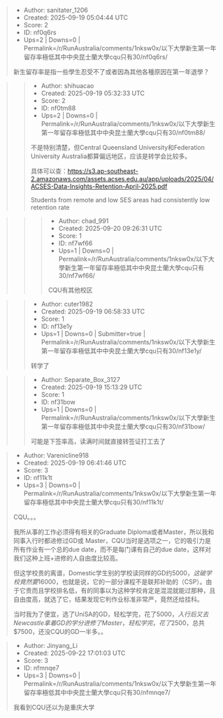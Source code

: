 > - Author: sanitater_1206
> - Created: 2025-09-19 05:04:44 UTC
> - Score: 2
> - ID: nf0q6rs
> - Ups=2 | Downs=0 | Permalink=/r/RunAustralia/comments/1nksw0x/以下大學新生第一年留存率極低其中中央昆士蘭大學cqu只有30/nf0q6rs/
>
> 新生留存率是指一些學生忍受不了或者因為其他各種原因在第一年退學？

>> - Author: shihuacao
>> - Created: 2025-09-19 05:32:33 UTC
>> - Score: 2
>> - ID: nf0tm88
>> - Ups=2 | Downs=0 | Permalink=/r/RunAustralia/comments/1nksw0x/以下大學新生第一年留存率極低其中中央昆士蘭大學cqu只有30/nf0tm88/
>>
>> 不是特别清楚，但Central Queensland University和Federation University Australia都算偏远地区，应该是转学会比较多。
>> 
>> 具体可以查：https://s3.ap-southeast-2.amazonaws.com/assets.acses.edu.au/app/uploads/2025/04/ACSES-Data-Insights-Retention-April-2025.pdf
>> 
>> Students from remote and low SES areas had consistently low retention rate

>>> - Author: chad_991
>>> - Created: 2025-09-20 09:26:31 UTC
>>> - Score: 1
>>> - ID: nf7wf66
>>> - Ups=1 | Downs=0 | Permalink=/r/RunAustralia/comments/1nksw0x/以下大學新生第一年留存率極低其中中央昆士蘭大學cqu只有30/nf7wf66/
>>>
>>> CQU有其他校区

>> - Author: cuter1982
>> - Created: 2025-09-19 06:58:33 UTC
>> - Score: 1
>> - ID: nf13e1y
>> - Ups=1 | Downs=0 | Submitter=true | Permalink=/r/RunAustralia/comments/1nksw0x/以下大學新生第一年留存率極低其中中央昆士蘭大學cqu只有30/nf13e1y/
>>
>> 转学了

>> - Author: Separate_Box_3127
>> - Created: 2025-09-19 15:13:29 UTC
>> - Score: 1
>> - ID: nf31bow
>> - Ups=1 | Downs=0 | Permalink=/r/RunAustralia/comments/1nksw0x/以下大學新生第一年留存率極低其中中央昆士蘭大學cqu只有30/nf31bow/
>>
>> 可能是下签率高，读满时间就直接转签证打工去了

> - Author: Varenicline918
> - Created: 2025-09-19 06:41:46 UTC
> - Score: 3
> - ID: nf11k1t
> - Ups=3 | Downs=0 | Permalink=/r/RunAustralia/comments/1nksw0x/以下大學新生第一年留存率極低其中中央昆士蘭大學cqu只有30/nf11k1t/
>
> CQU。。。
> 
> 我所从事的工作必须得有相关的Graduate Diploma或者Master，所以我和同事入行时都进修过GD或 Master，CQU当时是选项之一，它的吸引力是所有作业有一个总的due date，而不是每门课有自己的due date，这样对我们这种上班+进修的人自由度比较高。
> 
> 但这学校贵的离谱，Domestic学生别的学校读同样的GD约$5000，这破学校竟然要$16000，也就是说，它的一部分课程不是联邦补助的（CSP）。由于它贵而且学校排名低，有的同事以为这种学校肯定是混混就能过那种，且自由度高，就选了它，结果发现它判作业标准非常严，竟然还给挂科。
> 
> 当时我为了便宜，选了UniSA的GD，轻松学完，花了$5000，入行后又去Newcastle拿着GD的学分进修了Master，轻松学完，花了$2500，总共$7500，还没CQU的GD一半多。。

> - Author: Jinyang_Li
> - Created: 2025-09-22 17:01:03 UTC
> - Score: 3
> - ID: nfmnqe7
> - Ups=3 | Downs=0 | Permalink=/r/RunAustralia/comments/1nksw0x/以下大學新生第一年留存率極低其中中央昆士蘭大學cqu只有30/nfmnqe7/
>
> 我看到CQU还以为是重庆大学

